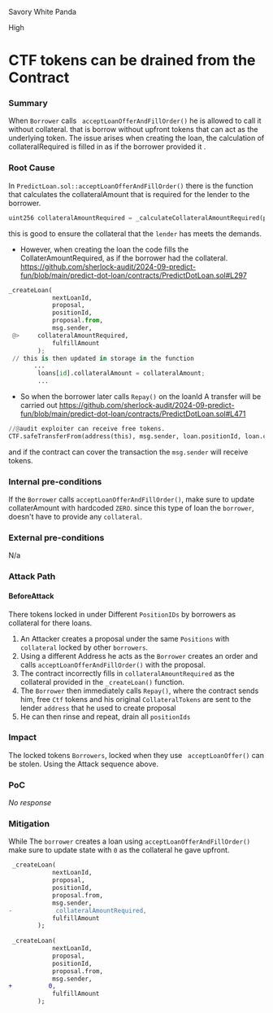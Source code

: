 Savory White Panda

High

# CTF tokens can be drained from the Contract

### Summary

When `Borrower` calls ` acceptLoanOfferAndFillOrder()` he is allowed to call it without collateral. that is borrow without upfront tokens that can act as the underlying token. The issue arises when creating the loan, the calculation of collateralRequired is filled in as if the borrower provided it .

### Root Cause

In `PredictLoan.sol::acceptLoanOfferAndFillOrder()` there is the function that calculates the collateralAmount that is required for the lender to the borrower. 
```python
uint256 collateralAmountRequired = _calculateCollateralAmountRequired(proposal, fulfillment, fulfillAmount);
```
this is good to ensure the collateral that the `lender` has meets the demands.
- However, when creating the loan the code fills the CollaterAmountRequired, as if the borrower had the collateral.
https://github.com/sherlock-audit/2024-09-predict-fun/blob/main/predict-dot-loan/contracts/PredictDotLoan.sol#L297
```python
_createLoan(
            nextLoanId,
            proposal,
            positionId,
            proposal.from,
            msg.sender,
 @>     collateralAmountRequired,
            fulfillAmount
        );
 // this is then updated in storage in the function 
       ...
        loans[id].collateralAmount = collateralAmount;
        ...
```

- So when the borrower later calls `Repay()` on the loanId
A transfer will be carried out
https://github.com/sherlock-audit/2024-09-predict-fun/blob/main/predict-dot-loan/contracts/PredictDotLoan.sol#L471
```python
//@audit exploiter can receive free tokens.
CTF.safeTransferFrom(address(this), msg.sender, loan.positionId, loan.collateralAmount, "");
```
and if the contract can cover the transaction the `msg.sender` will receive tokens.

### Internal pre-conditions

If the `Borrower` calls `acceptLoanOfferAndFillOrder()`, make sure to update collaterAmount with hardcoded `ZERO`. since this type of loan the `borrower`, doesn't have to provide any `collateral`.

### External pre-conditions

N/a

### Attack Path

<h4>BeforeAttack</h4>

 There tokens locked in under Different `PositionIDs` by borrowers as collateral for there loans.

1. An Attacker creates a proposal under the same `Positions` with `collateral` locked by other `borrowers`.
2. Using a different Address he acts as the `Borrower` creates an order and calls `acceptLoanOfferAndFillOrder()` with the proposal.
2. The contract incorrectly fills in `collateralAmountRequired` as the collateral provided in the `_createLoan()` function.
3. The `Borrower` then immediately calls `Repay()`, where the contract sends him, free `Ctf` tokens and his original `CollateralTokens` are sent to the lender `address` that he used to create proposal
4. He can then rinse and repeat, drain all `positionIds`

### Impact

The locked tokens `Borrowers`, locked when they use ` acceptLoanOffer()` can be stolen. Using the Attack sequence above.

### PoC

_No response_

### Mitigation

While The `borrower` creates a loan using `acceptLoanOfferAndFillOrder()` make sure to update state with `0` as the collateral he gave upfront.

```diff
 _createLoan(
            nextLoanId,
            proposal,
            positionId,
            proposal.from,
            msg.sender,
-            collateralAmountRequired,
            fulfillAmount
        );
        
 _createLoan(
            nextLoanId,
            proposal,
            positionId,
            proposal.from,
            msg.sender,
+          0,
            fulfillAmount
        );
```